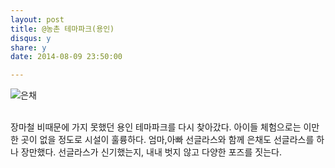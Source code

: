 ```yaml
---
layout: post
title: @농촌 테마파크(용인) 
disqus: y
share: y
date: 2014-08-09 23:50:00

---
```




![은채](http://beatshon.github.com/images/eunchae_0809.jpg "은채")


</br>
장마철 비때문에 가지 못했던 용인 테마파크를 다시 찾아갔다.  
아이들 체험으로는 이만한 곳이 없을 정도로 시설이 훌륭하다. 
엄마,아빠 선글라스와 함께 은채도 선글라스를 하나 장만했다.  
선글라스가 신기했는지, 내내 벗지 않고 다양한 포즈를 짓는다. 


